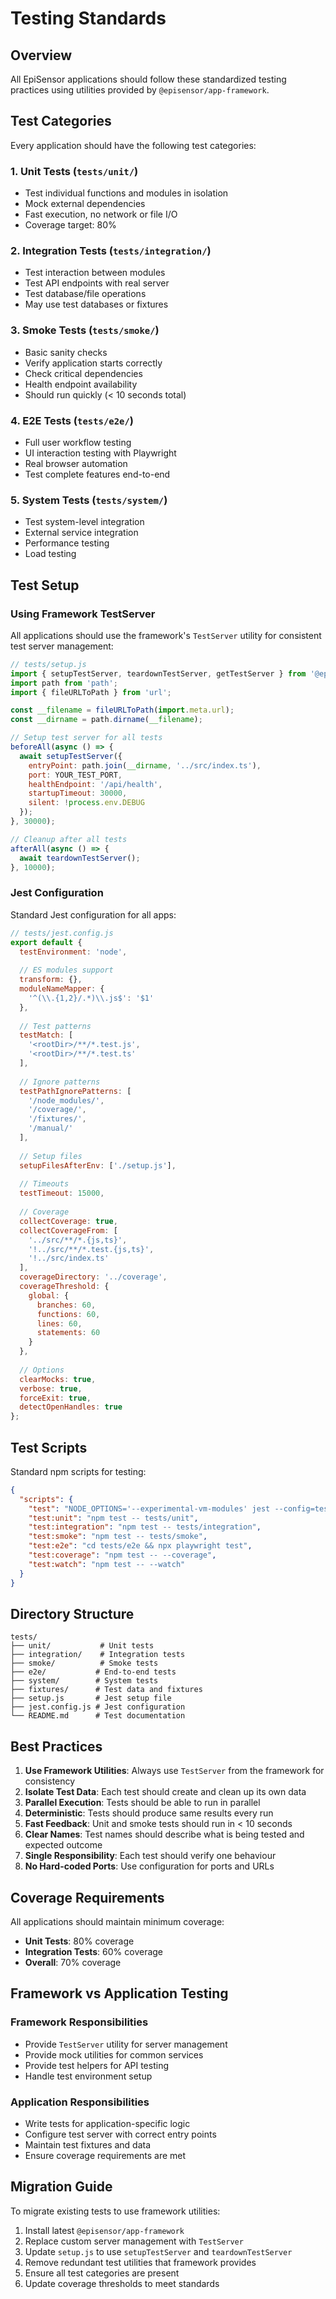 # Testing Standards

## Overview

All EpiSensor applications should follow these standardized testing practices using utilities provided by `@episensor/app-framework`.

## Test Categories

Every application should have the following test categories:

### 1. Unit Tests (`tests/unit/`)
- Test individual functions and modules in isolation
- Mock external dependencies
- Fast execution, no network or file I/O
- Coverage target: 80%

### 2. Integration Tests (`tests/integration/`)
- Test interaction between modules
- Test API endpoints with real server
- Test database/file operations
- May use test databases or fixtures

### 3. Smoke Tests (`tests/smoke/`)
- Basic sanity checks
- Verify application starts correctly
- Check critical dependencies
- Health endpoint availability
- Should run quickly (< 10 seconds total)

### 4. E2E Tests (`tests/e2e/`)
- Full user workflow testing
- UI interaction testing with Playwright
- Real browser automation
- Test complete features end-to-end

### 5. System Tests (`tests/system/`)
- Test system-level integration
- External service integration
- Performance testing
- Load testing

## Test Setup

### Using Framework TestServer

All applications should use the framework's `TestServer` utility for consistent test server management:

```javascript
// tests/setup.js
import { setupTestServer, teardownTestServer, getTestServer } from '@episensor/app-framework';
import path from 'path';
import { fileURLToPath } from 'url';

const __filename = fileURLToPath(import.meta.url);
const __dirname = path.dirname(__filename);

// Setup test server for all tests
beforeAll(async () => {
  await setupTestServer({
    entryPoint: path.join(__dirname, '../src/index.ts'),
    port: YOUR_TEST_PORT,
    healthEndpoint: '/api/health',
    startupTimeout: 30000,
    silent: !process.env.DEBUG
  });
}, 30000);

// Cleanup after all tests
afterAll(async () => {
  await teardownTestServer();
}, 10000);
```

### Jest Configuration

Standard Jest configuration for all apps:

```javascript
// tests/jest.config.js
export default {
  testEnvironment: 'node',
  
  // ES modules support
  transform: {},
  moduleNameMapper: {
    '^(\\.{1,2}/.*)\\.js$': '$1'
  },
  
  // Test patterns
  testMatch: [
    '<rootDir>/**/*.test.js',
    '<rootDir>/**/*.test.ts'
  ],
  
  // Ignore patterns
  testPathIgnorePatterns: [
    '/node_modules/',
    '/coverage/',
    '/fixtures/',
    '/manual/'
  ],
  
  // Setup files
  setupFilesAfterEnv: ['./setup.js'],
  
  // Timeouts
  testTimeout: 15000,
  
  // Coverage
  collectCoverage: true,
  collectCoverageFrom: [
    '../src/**/*.{js,ts}',
    '!../src/**/*.test.{js,ts}',
    '!../src/index.ts'
  ],
  coverageDirectory: '../coverage',
  coverageThreshold: {
    global: {
      branches: 60,
      functions: 60,
      lines: 60,
      statements: 60
    }
  },
  
  // Options
  clearMocks: true,
  verbose: true,
  forceExit: true,
  detectOpenHandles: true
};
```

## Test Scripts

Standard npm scripts for testing:

```json
{
  "scripts": {
    "test": "NODE_OPTIONS='--experimental-vm-modules' jest --config=tests/jest.config.js",
    "test:unit": "npm test -- tests/unit",
    "test:integration": "npm test -- tests/integration",
    "test:smoke": "npm test -- tests/smoke",
    "test:e2e": "cd tests/e2e && npx playwright test",
    "test:coverage": "npm test -- --coverage",
    "test:watch": "npm test -- --watch"
  }
}
```

## Directory Structure

```
tests/
├── unit/           # Unit tests
├── integration/    # Integration tests
├── smoke/          # Smoke tests
├── e2e/           # End-to-end tests
├── system/        # System tests
├── fixtures/      # Test data and fixtures
├── setup.js       # Jest setup file
├── jest.config.js # Jest configuration
└── README.md      # Test documentation
```

## Best Practices

1. **Use Framework Utilities**: Always use `TestServer` from the framework for consistency
2. **Isolate Test Data**: Each test should create and clean up its own data
3. **Parallel Execution**: Tests should be able to run in parallel
4. **Deterministic**: Tests should produce same results every run
5. **Fast Feedback**: Unit and smoke tests should run in < 10 seconds
6. **Clear Names**: Test names should describe what is being tested and expected outcome
7. **Single Responsibility**: Each test should verify one behaviour
8. **No Hard-coded Ports**: Use configuration for ports and URLs

## Coverage Requirements

All applications should maintain minimum coverage:

- **Unit Tests**: 80% coverage
- **Integration Tests**: 60% coverage
- **Overall**: 70% coverage

## Framework vs Application Testing

### Framework Responsibilities
- Provide `TestServer` utility for server management
- Provide mock utilities for common services
- Provide test helpers for API testing
- Handle test environment setup

### Application Responsibilities
- Write tests for application-specific logic
- Configure test server with correct entry points
- Maintain test fixtures and data
- Ensure coverage requirements are met

## Migration Guide

To migrate existing tests to use framework utilities:

1. Install latest `@episensor/app-framework`
2. Replace custom server management with `TestServer`
3. Update `setup.js` to use `setupTestServer` and `teardownTestServer`
4. Remove redundant test utilities that framework provides
5. Ensure all test categories are present
6. Update coverage thresholds to meet standards

